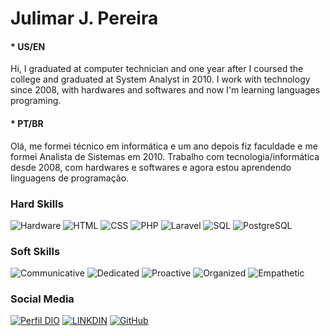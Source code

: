 # Julimar J. Pereira

#### * US/EN
Hi, I graduated at computer technician and one year after I coursed the college and graduated at System Analyst in 2010. I work with technology since 2008, with hardwares and softwares and now I'm learning languages programing.

#### * PT/BR
Olá, me formei técnico em informática e um ano depois fiz faculdade e me formei Analista de Sistemas em 2010. Trabalho com tecnologia/informática desde 2008, com hardwares e softwares e agora estou aprendendo linguagens de programação.

### Hard Skills
![Hardware](https://img.shields.io/badge/Hardware-gray)
![HTML](https://img.shields.io/badge/HTML-red)
![CSS](https://img.shields.io/badge/CSS-green)
![PHP](https://img.shields.io/badge/PHP-darkblue)
![Laravel](https://img.shields.io/badge/Laravel-darkorange)
![SQL](https://img.shields.io/badge/SQL-orange)
![PostgreSQL](https://img.shields.io/badge/PostgreSQL-blue)


### Soft Skills
![Communicative](https://img.shields.io/badge/Communicative-darkred)
![Dedicated](https://img.shields.io/badge/Dedicated-red)
![Proactive](https://img.shields.io/badge/Proactive-blue)
![Organized](https://img.shields.io/badge/Organized-green)
![Empathetic](https://img.shields.io/badge/Empathetic-darkgreen)

### Social Media
[![Perfil DIO](https://img.shields.io/badge/DIO/PERFIL-darkblue)](https://www.dio.me/users/julimarjp)
[![LINKDIN](https://img.shields.io/badge/Linkdin-blue)](https://www.linkedin.com/in/julimar-j-pereira-0b4726223/)
[![GitHub](https://img.shields.io/badge/GitHub-black)](https://github.com/julimarjp)
